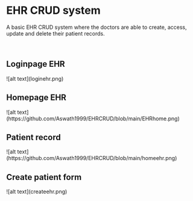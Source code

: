 <h1>EHR CRUD system </h1>
<p> A basic EHR CRUD system where the doctors are able to create, access, update and delete their patient records.</p>
<br>

<h2>Loginpage EHR</h2>
![alt text](loginehr.png)

<h2>Homepage EHR</h2>
![alt text](https://github.com/Aswath1999/EHRCRUD/blob/main/EHRhome.png)


<h2>Patient record</h2>
![alt text](https://github.com/Aswath1999/EHRCRUD/blob/main/homeehr.png)

<h2>Create patient form</h2>
![alt text](createehr.png)
